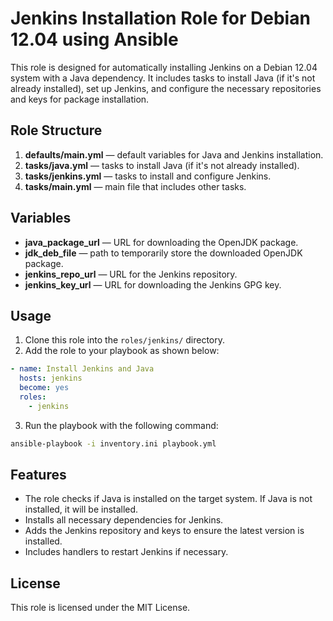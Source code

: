 # Jenkins Installation Role for Debian 12.04 using Ansible

This role is designed for automatically installing Jenkins on a Debian 12.04 system with a Java dependency. It includes tasks to install Java (if it's not already installed), set up Jenkins, and configure the necessary repositories and keys for package installation.

## Role Structure

1. **defaults/main.yml** — default variables for Java and Jenkins installation.
2. **tasks/java.yml** — tasks to install Java (if it's not already installed).
3. **tasks/jenkins.yml** — tasks to install and configure Jenkins.
4. **tasks/main.yml** — main file that includes other tasks.

## Variables

* **java_package_url** — URL for downloading the OpenJDK package.
* **jdk_deb_file** — path to temporarily store the downloaded OpenJDK package.
* **jenkins_repo_url** — URL for the Jenkins repository.
* **jenkins_key_url** — URL for downloading the Jenkins GPG key.

## Usage

1. Clone this role into the `roles/jenkins/` directory.
2. Add the role to your playbook as shown below:

```yaml
- name: Install Jenkins and Java
  hosts: jenkins
  become: yes
  roles:
    - jenkins
```

3. Run the playbook with the following command:

```bash
ansible-playbook -i inventory.ini playbook.yml
```

## Features

* The role checks if Java is installed on the target system. If Java is not installed, it will be installed.
* Installs all necessary dependencies for Jenkins.
* Adds the Jenkins repository and keys to ensure the latest version is installed.
* Includes handlers to restart Jenkins if necessary.

## License

This role is licensed under the MIT License.
